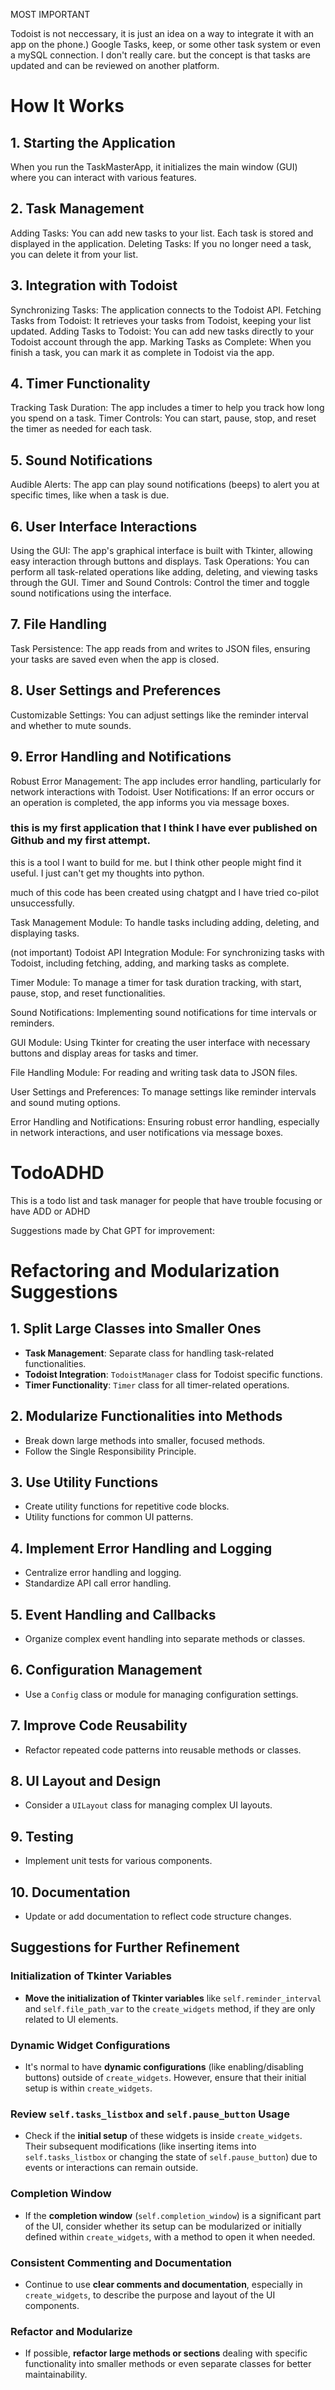 MOST IMPORTANT

Todoist  is not neccessary, it is just an idea on a way to integrate it with an app on the phone.) Google Tasks, keep, or some other task system or even a mySQL connection. I don't really care. but the concept is that tasks are updated and can be reviewed on another platform.

# How It Works
## 1. Starting the Application
When you run the TaskMasterApp, it initializes the main window (GUI) where you can interact with various features.

## 2. Task Management
Adding Tasks: You can add new tasks to your list. Each task is stored and displayed in the application.
Deleting Tasks: If you no longer need a task, you can delete it from your list.
## 3. Integration with Todoist
Synchronizing Tasks: The application connects to the Todoist API.
Fetching Tasks from Todoist: It retrieves your tasks from Todoist, keeping your list updated.
Adding Tasks to Todoist: You can add new tasks directly to your Todoist account through the app.
Marking Tasks as Complete: When you finish a task, you can mark it as complete in Todoist via the app.
## 4. Timer Functionality
Tracking Task Duration: The app includes a timer to help you track how long you spend on a task.
Timer Controls: You can start, pause, stop, and reset the timer as needed for each task.
## 5. Sound Notifications
Audible Alerts: The app can play sound notifications (beeps) to alert you at specific times, like when a task is due.
## 6. User Interface Interactions
Using the GUI: The app's graphical interface is built with Tkinter, allowing easy interaction through buttons and displays.
Task Operations: You can perform all task-related operations like adding, deleting, and viewing tasks through the GUI.
Timer and Sound Controls: Control the timer and toggle sound notifications using the interface.
## 7. File Handling
Task Persistence: The app reads from and writes to JSON files, ensuring your tasks are saved even when the app is closed.
## 8. User Settings and Preferences
Customizable Settings: You can adjust settings like the reminder interval and whether to mute sounds.
## 9. Error Handling and Notifications
Robust Error Management: The app includes error handling, particularly for network interactions with Todoist.
User Notifications: If an error occurs or an operation is completed, the app informs you via message boxes.



### this is my first application that I think I have ever published on Github and my first attempt.  

this is a tool I want to build for me. but I think other people might find it useful.  I just can't get my thoughts into python.

much of this code has been created using chatgpt and I have tried co-pilot unsuccessfully.

Task Management Module: To handle tasks including adding, deleting, and displaying tasks.

(not important) Todoist API Integration Module: For synchronizing tasks with Todoist, including fetching, adding, and marking tasks as complete.

Timer Module: To manage a timer for task duration tracking, with start, pause, stop, and reset functionalities.

Sound Notifications: Implementing sound notifications for time intervals or reminders.

GUI Module: Using Tkinter for creating the user interface with necessary buttons and display areas for tasks and timer.

File Handling Module: For reading and writing task data to JSON files.

User Settings and Preferences: To manage settings like reminder intervals and sound muting options.

Error Handling and Notifications: Ensuring robust error handling, especially in network interactions, and user notifications via message boxes.

# TodoADHD
This is a todo list and task manager for people that have trouble focusing or have ADD or ADHD


Suggestions made by Chat GPT for improvement: 

# Refactoring and Modularization Suggestions

## 1. Split Large Classes into Smaller Ones
- **Task Management**: Separate class for handling task-related functionalities.
- **Todoist Integration**: `TodoistManager` class for Todoist specific functions.
- **Timer Functionality**: `Timer` class for all timer-related operations.

## 2. Modularize Functionalities into Methods
- Break down large methods into smaller, focused methods.
- Follow the Single Responsibility Principle.

## 3. Use Utility Functions
- Create utility functions for repetitive code blocks.
- Utility functions for common UI patterns.

## 4. Implement Error Handling and Logging
- Centralize error handling and logging.
- Standardize API call error handling.

## 5. Event Handling and Callbacks
- Organize complex event handling into separate methods or classes.

## 6. Configuration Management
- Use a `Config` class or module for managing configuration settings.

## 7. Improve Code Reusability
- Refactor repeated code patterns into reusable methods or classes.

## 8. UI Layout and Design
- Consider a `UILayout` class for managing complex UI layouts.

## 9. Testing
- Implement unit tests for various components.

## 10. Documentation
- Update or add documentation to reflect code structure changes.

## Suggestions for Further Refinement

### Initialization of Tkinter Variables
- **Move the initialization of Tkinter variables** like `self.reminder_interval` and `self.file_path_var` to the `create_widgets` method, if they are only related to UI elements.

### Dynamic Widget Configurations
- It's normal to have **dynamic configurations** (like enabling/disabling buttons) outside of `create_widgets`. However, ensure that their initial setup is within `create_widgets`.

### Review `self.tasks_listbox` and `self.pause_button` Usage
- Check if the **initial setup** of these widgets is inside `create_widgets`. Their subsequent modifications (like inserting items into `self.tasks_listbox` or changing the state of `self.pause_button`) due to events or interactions can remain outside.

### Completion Window
- If the **completion window** (`self.completion_window`) is a significant part of the UI, consider whether its setup can be modularized or initially defined within `create_widgets`, with a method to open it when needed.

### Consistent Commenting and Documentation
- Continue to use **clear comments and documentation**, especially in `create_widgets`, to describe the purpose and layout of the UI components.

### Refactor and Modularize
- If possible, **refactor large methods or sections** dealing with specific functionality into smaller methods or even separate classes for better maintainability.
